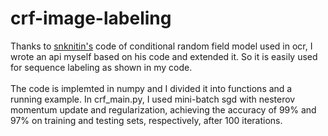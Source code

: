 # crf-image-labeling

Thanks to [snknitin's](https://github.com/snknitin) code of conditional random field model used in ocr, I wrote an api myself based on his code and extended it. So it is easily used for sequence labeling as shown in my code. </br>
</br>
The code is implemted in numpy and I divided it into functions and a running example. In crf_main.py, I used mini-batch sgd with nesterov momentum update and regularization, achieving the accuracy of 99% and 97% on training and testing sets, respectively, after 100 iterations. </br>
